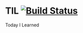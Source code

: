 TIL [![Build Status](https://travis-ci.org/darkowlzz/til.svg)](https://travis-ci.org/darkowlzz/til)
===

Today I Learned
